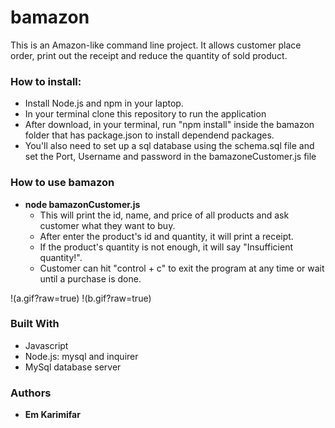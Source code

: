 # bamazon
This is an Amazon-like command line project. It allows customer place order, print out the receipt and reduce the quantity of sold product. 

### How to install:

* Install Node.js and npm in your laptop.
* In your terminal clone this repository to run the application
* After download, in your terminal, run "npm install" inside the bamazon folder that has package.json to install dependend packages.
* You'll also need to set up a sql database using the schema.sql file and set the Port, Username and password in the bamazoneCustomer.js file

### How to use bamazon
* **node bamazonCustomer.js**
    * This will print the id, name, and price of all products and ask customer what they want to buy.
    * After enter the product's id and quantity, it will print a receipt.
    * If the product's quantity is not enough, it will say "Insufficient quantity!".
    * Customer can hit "control + c"  to exit the program at any time or wait until a purchase is done.

!(a.gif?raw=true)
!(b.gif?raw=true)


### Built With  

* Javascript 
* Node.js: mysql and inquirer
* MySql database server


### Authors

* **Em Karimifar** 

